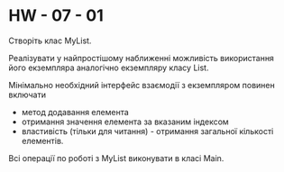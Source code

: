 # HW - 07 - 01
Створіть клас MyList.

Реалізувати у найпростішому наближенні можливість використання його екземпляра аналогічно екземпляру класу List.

Мінімально необхідний інтерфейс взаємодії з екземпляром повинен включати
- метод додавання елемента
- отримання значення елемента за вказаним індексом
- властивість (тільки для читання) - отримання загальної кількості елементів.

Всі операції по роботі з MyList виконувати в класі Main.
 
